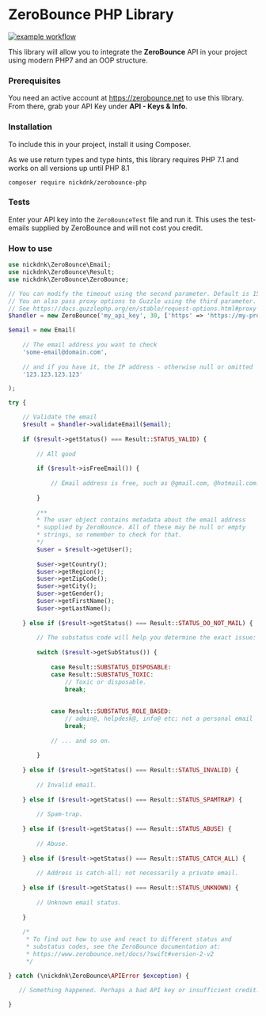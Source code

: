 # ZeroBounce PHP Library

[![example workflow](https://github.com/nickdnk/zerobounce-php/actions/workflows/test.yml/badge.svg)](https://github.com/nickdnk/zerobounce-php/actions/workflows/test.yml)

This library will allow you to integrate the **ZeroBounce** API in your project using modern PHP7 and an OOP structure.

### Prerequisites

You need an active account at https://zerobounce.net to use this library. From there, grab your API Key under **API - Keys &amp; Info**. 


### Installation

To include this in your project, install it using Composer.

As we use return types and type hints, this library requires PHP 7.1 and works on all versions up until PHP 8.1

`composer require nickdnk/zerobounce-php`

### Tests

Enter your API key into the `ZeroBounceTest` file and run it. This
uses the test-emails supplied by ZeroBounce and will not cost you credit.

### How to use

```php
use nickdnk\ZeroBounce\Email;
use nickdnk\ZeroBounce\Result;
use nickdnk\ZeroBounce\ZeroBounce;

// You can modify the timeout using the second parameter. Default is 15.
// You an also pass proxy options to Guzzle using the third parameter.
// See https://docs.guzzlephp.org/en/stable/request-options.html#proxy for details.
$handler = new ZeroBounce('my_api_key', 30, ['https' => 'https://my-proxy-server']);

$email = new Email(
    
    // The email address you want to check
    'some-email@domain.com',
    
    // and if you have it, the IP address - otherwise null or omitted
    '123.123.123.123'

);

try {

    // Validate the email
    $result = $handler->validateEmail($email);
    
    if ($result->getStatus() === Result::STATUS_VALID) {
        
        // All good
        
        if ($result->isFreeEmail()) {
            
            // Email address is free, such as @gmail.com, @hotmail.com.
            
        }
        
        /**
        * The user object contains metadata about the email address
        * supplied by ZeroBounce. All of these may be null or empty
        * strings, so remember to check for that. 
        */
        $user = $result->getUser();
        
        $user->getCountry();
        $user->getRegion();
        $user->getZipCode();
        $user->getCity();
        $user->getGender();
        $user->getFirstName();
        $user->getLastName();
        
    } else if ($result->getStatus() === Result::STATUS_DO_NOT_MAIL) {
        
        // The substatus code will help you determine the exact issue:
        
        switch ($result->getSubStatus()) {
            
            case Result::SUBSTATUS_DISPOSABLE:
            case Result::SUBSTATUS_TOXIC:
                // Toxic or disposable.
                break;
                
                
            case Result::SUBSTATUS_ROLE_BASED:
                // admin@, helpdesk@, info@ etc; not a personal email
                break;
            
            // ... and so on.
                
        }
        
    } else if ($result->getStatus() === Result::STATUS_INVALID) {
        
        // Invalid email.
        
    } else if ($result->getStatus() === Result::STATUS_SPAMTRAP) {
        
        // Spam-trap.
        
    } else if ($result->getStatus() === Result::STATUS_ABUSE) {
        
        // Abuse.
        
    } else if ($result->getStatus() === Result::STATUS_CATCH_ALL) {
        
        // Address is catch-all; not necessarily a private email.
        
    } else if ($result->getStatus() === Result::STATUS_UNKNOWN) {
        
        // Unknown email status.
       
    }
    
    /*
     * To find out how to use and react to different status and
     * substatus codes, see the ZeroBounce documentation at:
     * https://www.zerobounce.net/docs/?swift#version-2-v2
     */

} catch (\nickdnk\ZeroBounce\APIError $exception) {

   // Something happened. Perhaps a bad API key or insufficient credit.

}
```
